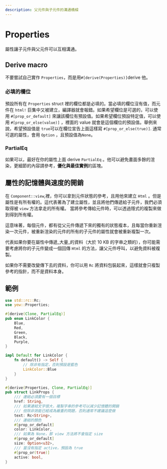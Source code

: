 ```yaml
---
description: 父元件與子元件的溝通橋樑
---
```


# Properties

屬性讓子元件與父元件可以互相溝通。

## Derive macro

不要嘗試自己實作 `Properties`，而是用`#[derive(Properties)]`derive 他。

### 必填的欄位

預設所有在 `Properties` struct 裡的欄位都是必填的。當必填的欄位沒有值，而元件在 `html!` 巨集中又被建立，編譯器就會報錯。如果希望欄位是可選的，可以使用 `#[prop_or_default]` 來讓該欄位有預設值。如果希望欄位預設特定值，可以使用 `#[prop_or_else(value)]` ，裡面的 value 就會是這個欄位的預設值。舉例來說，希望預設值是 `true`可以在欄位宣告上面這樣寫 `#[prop_or_else(true)]`. 通常可選的屬性，會用 `Option` ，且預設值為`None`。

### PartialEq

如果可以，最好在你的屬性上面 derive `PartialEq` 。他可以避免畫面多餘的渲染，更細節的內容請參考，**優化與最佳實例**的區塊。

## 屬性的記憶體與速度的開銷

在 `Component::view`,裡，你可以拿到元件狀態的參考，且用他來建立 `Html` 。但是屬性是有所有權的。這代表著為了建立屬性，並且將他們傳遞給子元件，我們必須取得被 `view` 方法拿走的所有權。 當將參考傳給元件時，可以透過隱式的複製來做到得到所有權。

這意味著，每個元件，都有從父元件傳遞下來的獨有的狀態複本，且每當你重新渲染一次元件，被重新渲染的元件的所有的子元件的屬性就會被重新複製一次。

代表如果你要在屬性中傳遞_大量_的資料（大於 10 KB 的字串之類的），你可能需要考慮將你的子元件變成一個回傳 `Html` 的方法，讓父元件呼叫，以避免資料被複製。

如果你不需要改變傳下去的資料，你可以用 `Rc` 將資料包裝起來，這樣就會只複製參考的指針，而不是資料本身。

## 範例

```rust
use std::rc::Rc;
use yew::Properties;

#[derive(Clone, PartialEq)]
pub enum LinkColor {
    Blue,
    Red,
    Green,
    Black,
    Purple,
}

impl Default for LinkColor {
    fn default() -> Self {
        // 除非有指定，否則預設是藍色
        LinkColor::Blue
    }
}

#[derive(Properties, Clone, PartialEq)]
pub struct LinkProps {
    /// 連結必須要有一個目標
    href: String,
    /// 如果連結文字很大，複製字串的參考可以減少記憶體的開銷
    /// 但除非效能已經成為嚴重的問題，否則通常不建議這麼做
    text: Rc<String>,
    /// 連結的顏色
    #[prop_or_default]
    color: LinkColor,
    /// 如果為 None，那 view 方法將不會指定 size
    #[prop_or_default]
    size: Option<u32>,
    /// 當沒有指定 active，預設為 true
    #[prop_or(true)]
    active: bool,
}
```

